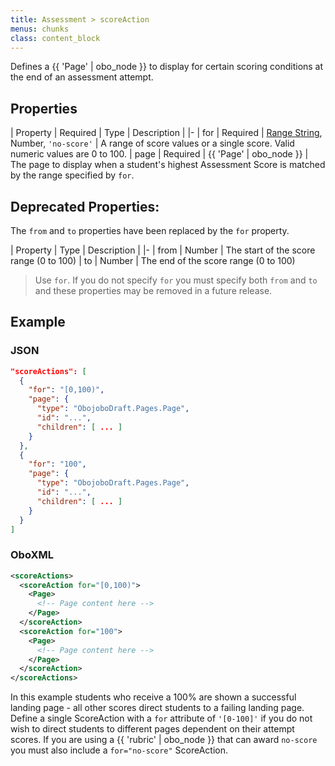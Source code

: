 ```yaml
---
title: Assessment > scoreAction
menus: chunks
class: content_block
---
```


Defines a {{ 'Page' | obo_node }} to display for certain scoring conditions at the end of an assessment attempt.

## Properties

| Property | Required | Type | Description |
|-
| for | Required | [Range String](../range_strings.html), Number, `'no-score'` | A range of score values or a single score. Valid numeric values are 0 to 100.
| page | Required | {{ 'Page' | obo_node }} | The page to display when a student's highest Assessment Score is matched by the range specified by `for`.

## Deprecated Properties:

The `from` and `to` properties have been replaced by the `for` property.

| Property | Type | Description |
|-
| from | Number | The start of the score range (0 to 100)
| to | Number | The end of the score range (0 to 100)

> Use `for`. If you do not specify `for` you must specify both `from` and `to` and these properties may be removed in a future release.

## Example

### JSON

```json
"scoreActions": [
  {
    "for": "[0,100)",
    "page": {
      "type": "ObojoboDraft.Pages.Page",
      "id": "...",
      "children": [ ... ]
    }
  },
  {
    "for": "100",
    "page": {
      "type": "ObojoboDraft.Pages.Page",
      "id": "...",
      "children": [ ... ]
    }
  }
]
```

### OboXML

```xml
<scoreActions>
  <scoreAction for="[0,100)">
    <Page>
      <!-- Page content here -->
    </Page>
  </scoreAction>
  <scoreAction for="100">
    <Page>
      <!-- Page content here -->
    </Page>
  </scoreAction>
</scoreActions>
```

In this example students who receive a 100% are shown a successful landing page - all other scores direct students to a failing landing page. Define a single ScoreAction with a `for` attribute of `'[0-100]'` if you do not wish to direct students to different pages dependent on their attempt scores. If you are using a {{ 'rubric' | obo_node }} that can award `no-score` you must also include a `for="no-score"` ScoreAction.
